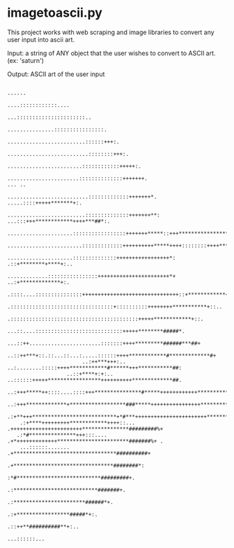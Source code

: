 # imagetoascii.py

This project works with web scraping and image libraries to convert any user input into ascii art. 

Input: a string of ANY object that the user wishes to convert to ASCII art. (ex: 'saturn')

Output: ASCII art of the user input

                                                                     ......
                                                              ....::::::::::::....
                                                           ...::::::::::::::::::::::..
                                                        ...............::::::::::::::::.
                                                      .........................::::::+++:.
                                                     ..........................::::::::+++:.
                                                   ........................::::::::::::+++++:.
                                                  .......................::::::::::::::+++++++.                              ... ..
                                                ..........................:::::::::::::+++++++*.                .....::::+++++*******+:.
                                                .........................::::::::::::::+++++++**:      ...:::+++************++++***##*:.
                                               .....................:::::::::::::::::+++++++*****::+++*****************#***+++*****+:.
                                              ........................:::::::::::::++++++++++*****++++::::::::++++******+++**#*+:..
                                             .....................::::::::::::::+++++++++++++++++*:       .::+********+****+:..
                                             .............::::::::::::::::+++++++++++++++++++++++*+   ..:+*************+:.
                                            .::::....:::::::::::::::+++++++++++++++++++++++++++++++::+************+:..
                                            .:::::::::::::::::::::::::::::::::+::::::::::++++++++***********+::..
                                            .:::::::::::::::::::::::::::::::::::::::::+++++************+::.
                                            ...::....::::::::::::::::::::::::::::+++++********#####*.
                                      ...::++.......................:::::::++++*********######***##+
                                 ..::++***+::.::...::...:.....::::::++++************#*************#+
                            ..:++***+++:..  ..:........:::::++++************#******+++***********##:
                       ..::+****+:+:..      ..::::::+++++*****************++++++++++*************##.
                  ..:+++*****++::::....::::+++***************#*****++++++++++++*************#*####+
              ..:+++*************+******************###*****++++++++++++++++***************#######.
           .:+**+++***************************+*#***+++++++++++++++++++++++***************#######:
        .:+****+++++++++************++++::...  .+++++++++++++++++++++++***************#########%+
       .:*#***************+++:::....            .+*+++++++++++++***********************#######%+ .
        ...::::::.......                         .+*********************************##########+
                                                  .+********************************########*:
                                                    :*#***************************#########+.
                                                     .:***************************#######+.
                                                       .:***********************######*+.
                                                          .:+*****************#####*+:.
                                                             .::++**##########**+:..
                                                                  ...::::::...



